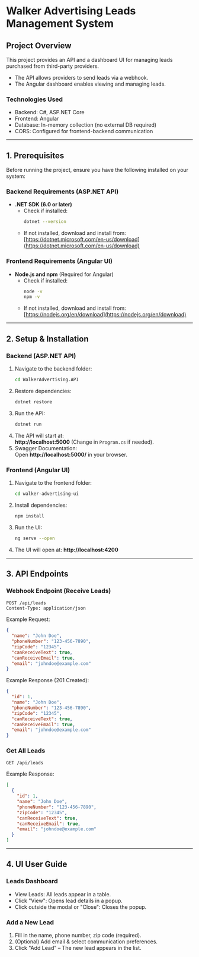 # Walker Advertising Leads Management System

## Project Overview
This project provides an API and a dashboard UI for managing leads purchased from third-party providers. 
- The API allows providers to send leads via a webhook.  
- The Angular dashboard enables viewing and managing leads.  

### Technologies Used
- Backend: C#, ASP.NET Core  
- Frontend: Angular  
- Database: In-memory collection (no external DB required)  
- CORS: Configured for frontend-backend communication  

---

## 1. Prerequisites

Before running the project, ensure you have the following installed on your system:

### Backend Requirements (ASP.NET API)
- **.NET SDK (6.0 or later)**  
  - Check if installed:  
    ```sh
    dotnet --version
    ```
  - If not installed, download and install from:  
    [https://dotnet.microsoft.com/en-us/download](https://dotnet.microsoft.com/en-us/download)

### Frontend Requirements (Angular UI)
- **Node.js and npm** (Required for Angular)  
  - Check if installed:  
    ```sh
    node -v
    npm -v
    ```
  - If not installed, download and install from:  
    [https://nodejs.org/en/download](https://nodejs.org/en/download)

---

## 2. Setup & Installation

### Backend (ASP.NET API)
1. Navigate to the backend folder:
   ```sh
   cd WalkerAdvertising.API
   ```
2. Restore dependencies:
   ```sh
   dotnet restore
   ```
3. Run the API:
   ```sh
   dotnet run
   ```
4. The API will start at:  
   **http://localhost:5000** (Change in `Program.cs` if needed).  
5. Swagger Documentation:  
   Open **http://localhost:5000/** in your browser.

### Frontend (Angular UI)
1. Navigate to the frontend folder:
   ```sh
   cd walker-advertising-ui
   ```
2. Install dependencies:
   ```sh
   npm install
   ```
3. Run the UI:
   ```sh
   ng serve --open
   ```
4. The UI will open at: **http://localhost:4200**  

---

## 3. API Endpoints

### Webhook Endpoint (Receive Leads)
```
POST /api/leads
Content-Type: application/json
```

Example Request:
```json
{
  "name": "John Doe",
  "phoneNumber": "123-456-7890",
  "zipCode": "12345",
  "canReceiveText": true,
  "canReceiveEmail": true,
  "email": "johndoe@example.com"
}
```

Example Response (201 Created):
```json
{
  "id": 1,
  "name": "John Doe",
  "phoneNumber": "123-456-7890",
  "zipCode": "12345",
  "canReceiveText": true,
  "canReceiveEmail": true,
  "email": "johndoe@example.com"
}
```

### Get All Leads
```
GET /api/leads
```

Example Response:
```json
[
  {
    "id": 1,
    "name": "John Doe",
    "phoneNumber": "123-456-7890",
    "zipCode": "12345",
    "canReceiveText": true,
    "canReceiveEmail": true,
    "email": "johndoe@example.com"
  }
]
```

---

## 4. UI User Guide

### Leads Dashboard
- View Leads: All leads appear in a table.
- Click "View": Opens lead details in a popup.
- Click outside the modal or "Close": Closes the popup.

### Add a New Lead
1. Fill in the name, phone number, zip code (required).
2. (Optional) Add email & select communication preferences.
3. Click "Add Lead" – The new lead appears in the list.